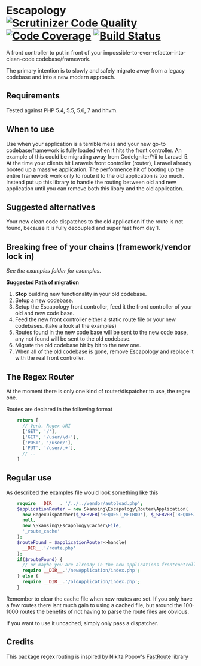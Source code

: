 Escapology [![Scrutinizer Code Quality](https://scrutinizer-ci.com/g/RonnieSkansing/Escapology/badges/quality-score.png?b=master)](https://scrutinizer-ci.com/g/RonnieSkansing/Escapology/?branch=master) [![Code Coverage](https://scrutinizer-ci.com/g/RonnieSkansing/Escapology/badges/coverage.png?b=master)](https://scrutinizer-ci.com/g/RonnieSkansing/Escapology/?branch=master) [![Build Status](https://scrutinizer-ci.com/g/RonnieSkansing/Escapology/badges/build.png?b=master)](https://scrutinizer-ci.com/g/RonnieSkansing/Escapology/build-status/master)
========================
A front controller to put in front of your impossible-to-ever-refactor-into-clean-code codebase/framework.

The primary intention is to slowly and safely migrate away from a legacy codebase and into a new modern approach.
  

Requirements
-------------------------
Tested against PHP 5.4, 5.5, 5.6, 7 and hhvm.   
 
When to use
-------------------------
Use when your application is a terrible mess and your new go-to codebase/framework is fully loaded when it hits the front controller. An example of this could be migrating away from CodeIgniter/Yii to Laravel 5. 
At the time your clients hit Laravels front controller (router), Laravel already booted up a massive application. The performence hit of booting up the entire framework work only to route it to the old application is too much. Instead put up this library to handle the routing between old and new application until you can remove both this libary and the old application.

Suggested alternatives
--------------------------
Your new clean code dispatches to the old application if the route is not found, because it is fully decoupled and super fast from day 1.  

Breaking free of your chains (framework/vendor lock in)
--------------------------
*See the examples folder for examples.*

**Suggested Path of migration**

1. **Stop** building new functionality in your old codebase.
2. Setup a new codebase.
3. Setup the Escapology front controller, feed it the front controller of your old and new code base.
4. Feed the new front controller either a static route file or your new codebases. (take a look at the examples)
5. Routes found in the new code base will be sent to the new code base, any not found will be sent to the old codebase. 
6. Migrate the old codebase bit by bit to the new one. 
7. When all of the old codebase is gone, remove Escapology and replace it with the real front controller.

The Regex Router
----------------------------
At the moment there is only one kind of router/dispatcher to use, the regex one.

Routes are declared in the following format

```php
    return [
      // Verb, Regex URI
      ['GET', '/'],
      ['GET', '/user/\d+'],
      ['POST', '/user/'],
      ['PUT', '/user/.+'],
      // ..
    ]
```

Regular use
------------------------------
As described the examples file would look something like this
```php
    require __DIR__ . '/../../vendor/autoload.php';
    $applicationRouter = new Skansing\Escapology\Router\Application(
      new RegexDispatcher($_SERVER['REQUEST_METHOD'], $_SERVER['REQUEST_URI']),
      null,
      new \Skansing\Escapology\Cacher\File,
      '_route_cache'
    );
    $routeFound = $applicationRouter->handle(
      __DIR__.'/route.php'
    );
    if($routeFound) {
      // or maybe you are already in the new applications frontcontroller and can go straight to dispatching
      require __DIR__.'/newApplication/index.php';
    } else {
      require __DIR__.'/oldApplication/index.php';
    }
```

Remember to clear the cache file when new routes are set. If you only have a few routes there isnt much gain to using a cached file, but around the 100-1000 routes the benefits of not having to parse the route files are obvious.

If you want to use it uncached, simply only pass a dispatcher.

Credits 
---------------------------
This package regex routing is inspired by Nikita Popov's [FastRoute](https://github.com/nikic/FastRoute/) library
